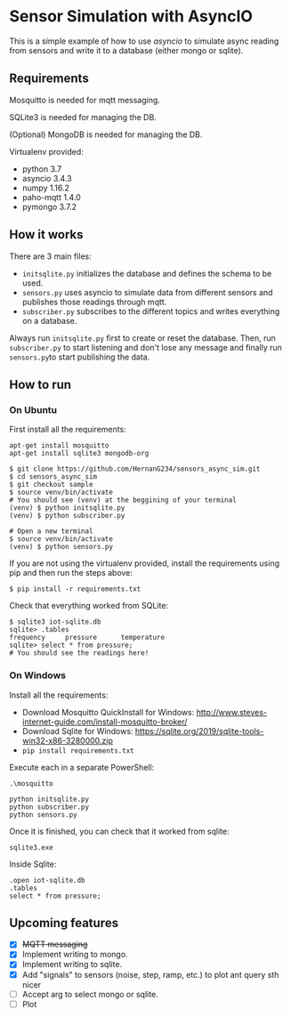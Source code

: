 Sensor Simulation with AsyncIO
==============================

This is a simple example of how to use *asyncio* to simulate async reading from
sensors and write it to a database (either mongo or sqlite).

Requirements
------------
Mosquitto is needed for mqtt messaging.

SQLite3 is needed for managing the DB.

(Optional) MongoDB is needed for managing the DB.

Virtualenv provided:

* python 3.7
* asyncio 3.4.3
* numpy 1.16.2
* paho-mqtt 1.4.0
* pymongo 3.7.2

How it works
------------
There are 3 main files:

* `initsqlite.py` initializes the database and defines the schema to be used.
* `sensors.py` uses asyncio to simulate data from different sensors and
publishes those readings through mqtt.
* `subscriber.py` subscribes to the different topics and writes everything on a
database.

Always run `initsqlite.py` first to create or reset the database. Then, run
`subscriber.py` to start listening and don't lose any message and finally run
`sensors.py`to start publishing the data.

How to run
----------

### On Ubuntu

First install all the requirements:
```
apt-get install mosquitto
apt-get install sqlite3 mongodb-org
```

```
$ git clone https://github.com/HernanG234/sensors_async_sim.git
$ cd sensors_async_sim
$ git checkout sample
$ source venv/bin/activate
# You should see (venv) at the beggining of your terminal
(venv) $ python initsqlite.py
(venv) $ python subscriber.py

# Open a new terminal
$ source venv/bin/activate
(venv) $ python sensors.py
```

If you are not using the virtualenv provided, install the requirements using pip and then run the steps above:

```
$ pip install -r requirements.txt
```

Check that everything worked from SQLite:
```
$ sqlite3 iot-sqlite.db
sqlite> .tables
frequency     pressure      temperature
sqlite> select * from pressure;
# You should see the readings here!
```

### On Windows

Install all the requirements:

* Download Mosquitto QuickInstall for Windows: http://www.steves-internet-guide.com/install-mosquitto-broker/
* Download Sqlite for Windows: https://sqlite.org/2019/sqlite-tools-win32-x86-3280000.zip
* `pip install requirements.txt`

Execute each in a separate PowerShell:

```
.\mosquitto

python initsqlite.py
python subscriber.py
python sensors.py
```

Once it is finished, you can check that it worked from sqlite:

```
sqlite3.exe
```
Inside Sqlite:
```
.open iot-sqlite.db
.tables
select * from pressure;
```

Upcoming features
----------------

- [x] ~~MQTT messaging~~
- [x] Implement writing to mongo.
- [x] Implement writing to sqlite.
- [x] Add "signals" to sensors (noise, step, ramp, etc.) to plot ant query sth nicer
- [ ] Accept arg to select mongo or sqlite.
- [ ] Plot
